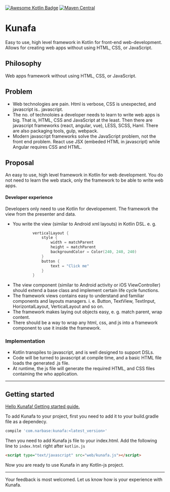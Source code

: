 [![Awesome Kotlin Badge](https://kotlin.link/awesome-kotlin.svg)](https://github.com/KotlinBy/awesome-kotlin)
[![Maven Central](https://img.shields.io/maven-central/v/com.narbase/kunafa.svg)](https://mvnrepository.com/artifact/com.narbase/kunafa)
# Kunafa
Easy to use, high level framework in Kotlin for front-end web-development. 
Allows for creating web apps without using HTML, CSS, or JavaScript.

## Philosophy
Web apps framework without using HTML, CSS, or JavaScript.

## Problem

* Web technologies are pain. Html is verbose, CSS is unexpected, and javascript is.. javascript.
* The no. of technoloies a developer needs to learn to write web apps is big. That is, HTML, CSS and JavaScript at the least. Then there are javascript frameworks (react, angular, vue), LESS, SCSS, Haml. There are also packaging tools, gulp, webpack.
* Modern javascript frameworks solve the JavaScript problem, not the front end problem. React use JSX (embeded HTML in javascript) while Angular requires CSS and HTML.

## Proposal
An easy to use, high level framework in Kotlin for web development. You do not need to learn the web stack, only the framework to be able to write web apps.

#### Developer experience
Developers only need to use Kotlin for developement. The framework the view from the presenter and data.

- You write the view (similar to Android xml layouts) in Kotlin DSL. e. g.
```kotlin
            verticalLayout {
                style {
                    width = matchParent
                    height = matchParent
                    backgroundColor = Color(240, 240, 240)
                }
                button {
                    text = "Click me"
                }
            }

  ```

- The view component (similar to Android activity or iOS ViewController) should extend a base class and implement certain life cycle functions.
- The framework views contains easy to understand and familiar components and layouts managers. i. e. Button, TextView, TextInput, HorizontalLayout, VerticalLayout and so on.
- The framework makes laying out objects easy, e. g.  match parent, wrap content.
- There should be a way to wrap any html, css, and js into a framework component to use it inside the framework.

### Implementation

- Kotlin transpiles to javascript, and is well designed to support DSLs.
- Code will be turned to javascript at compile time, and a basic HTML file loads the generated .js file.
- At runtime, the js file will generate the required HTML, and CSS files containing the who application.

---
## Getting started

 [Hello Kunafa! Getting started guide.](https://github.com/Kabbura/Kunafa/wiki/Hello-Kunafa)

To add Kunafa to your project, first you need to add it to your build.gradle file as a dependecy. 
```groovy
compile 'com.narbase:kunafa:<latest_version>'
````
Then you need to add Kunafa js file to your index.html. Add the following line to `index.html` right after `kotlin.js` 
```html
<script type="text/javascript" src="web/kunafa.js"></script>
```
Now you are ready to use Kunafa in any Kotlin-js project.

---

Your feedback is most welcomed. Let us know how is your experience with Kunafa. 
